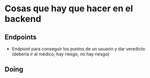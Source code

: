 # Cosas que hay que hacer en el backend

## Endpoints

- Endpoint para conseguir los puntos de un usuario y dar veredicto (debería ir al médico, hay riesgo, no hay riesgo)

## Doing